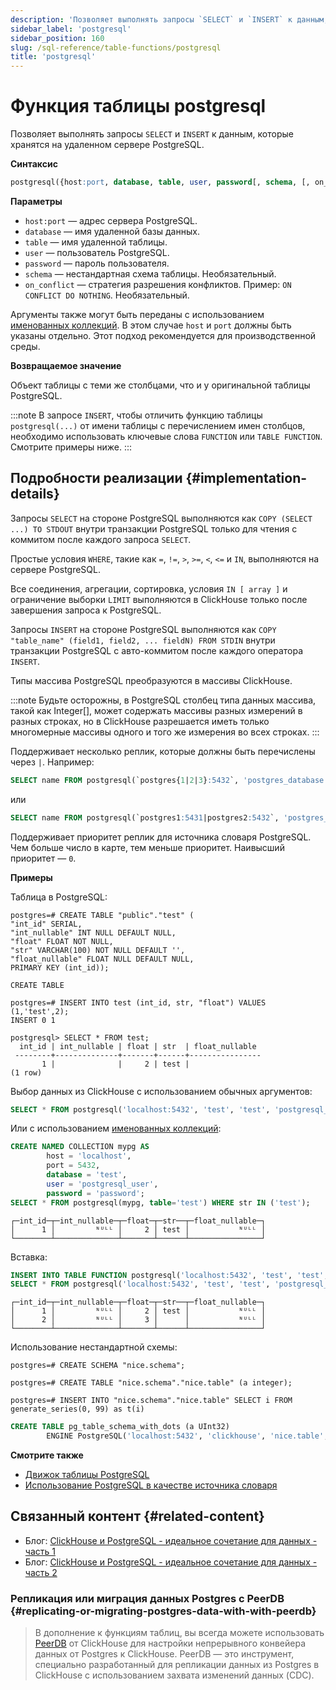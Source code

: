 ```yaml
---
description: 'Позволяет выполнять запросы `SELECT` и `INSERT` к данным, которые хранятся на удаленном сервере PostgreSQL.'
sidebar_label: 'postgresql'
sidebar_position: 160
slug: /sql-reference/table-functions/postgresql
title: 'postgresql'
---
```



# Функция таблицы postgresql

Позволяет выполнять запросы `SELECT` и `INSERT` к данным, которые хранятся на удаленном сервере PostgreSQL.

**Синтаксис**

```sql
postgresql({host:port, database, table, user, password[, schema, [, on_conflict]] | named_collection[, option=value [,..]]})
```

**Параметры**

- `host:port` — адрес сервера PostgreSQL.
- `database` — имя удаленной базы данных.
- `table` — имя удаленной таблицы.
- `user` — пользователь PostgreSQL.
- `password` — пароль пользователя.
- `schema` — нестандартная схема таблицы. Необязательный.
- `on_conflict` — стратегия разрешения конфликтов. Пример: `ON CONFLICT DO NOTHING`. Необязательный.

Аргументы также могут быть переданы с использованием [именованных коллекций](operations/named-collections.md). В этом случае `host` и `port` должны быть указаны отдельно. Этот подход рекомендуется для производственной среды.

**Возвращаемое значение**

Объект таблицы с теми же столбцами, что и у оригинальной таблицы PostgreSQL.

:::note
В запросе `INSERT`, чтобы отличить функцию таблицы `postgresql(...)` от имени таблицы с перечислением имен столбцов, необходимо использовать ключевые слова `FUNCTION` или `TABLE FUNCTION`. Смотрите примеры ниже.
:::

## Подробности реализации {#implementation-details}

Запросы `SELECT` на стороне PostgreSQL выполняются как `COPY (SELECT ...) TO STDOUT` внутри транзакции PostgreSQL только для чтения с коммитом после каждого запроса `SELECT`.

Простые условия `WHERE`, такие как `=`, `!=`, `>`, `>=`, `<`, `<=` и `IN`, выполняются на сервере PostgreSQL.

Все соединения, агрегации, сортировка, условия `IN [ array ]` и ограничение выборки `LIMIT` выполняются в ClickHouse только после завершения запроса к PostgreSQL.

Запросы `INSERT` на стороне PostgreSQL выполняются как `COPY "table_name" (field1, field2, ... fieldN) FROM STDIN` внутри транзакции PostgreSQL с авто-коммитом после каждого оператора `INSERT`.

Типы массива PostgreSQL преобразуются в массивы ClickHouse.

:::note
Будьте осторожны, в PostgreSQL столбец типа данных массива, такой как Integer[], может содержать массивы разных измерений в разных строках, но в ClickHouse разрешается иметь только многомерные массивы одного и того же измерения во всех строках.
:::

Поддерживает несколько реплик, которые должны быть перечислены через `|`. Например:

```sql
SELECT name FROM postgresql(`postgres{1|2|3}:5432`, 'postgres_database', 'postgres_table', 'user', 'password');
```

или

```sql
SELECT name FROM postgresql(`postgres1:5431|postgres2:5432`, 'postgres_database', 'postgres_table', 'user', 'password');
```

Поддерживает приоритет реплик для источника словаря PostgreSQL. Чем больше число в карте, тем меньше приоритет. Наивысший приоритет — `0`.

**Примеры**

Таблица в PostgreSQL:

```text
postgres=# CREATE TABLE "public"."test" (
"int_id" SERIAL,
"int_nullable" INT NULL DEFAULT NULL,
"float" FLOAT NOT NULL,
"str" VARCHAR(100) NOT NULL DEFAULT '',
"float_nullable" FLOAT NULL DEFAULT NULL,
PRIMARY KEY (int_id));

CREATE TABLE

postgres=# INSERT INTO test (int_id, str, "float") VALUES (1,'test',2);
INSERT 0 1

postgresql> SELECT * FROM test;
  int_id | int_nullable | float | str  | float_nullable
 --------+--------------+-------+------+----------------
       1 |              |     2 | test |
(1 row)
```

Выбор данных из ClickHouse с использованием обычных аргументов:

```sql
SELECT * FROM postgresql('localhost:5432', 'test', 'test', 'postgresql_user', 'password') WHERE str IN ('test');
```

Или с использованием [именованных коллекций](operations/named-collections.md):

```sql
CREATE NAMED COLLECTION mypg AS
        host = 'localhost',
        port = 5432,
        database = 'test',
        user = 'postgresql_user',
        password = 'password';
SELECT * FROM postgresql(mypg, table='test') WHERE str IN ('test');
```

```text
┌─int_id─┬─int_nullable─┬─float─┬─str──┬─float_nullable─┐
│      1 │         ᴺᵁᴸᴸ │     2 │ test │           ᴺᵁᴸᴸ │
└────────┴──────────────┴───────┴──────┴────────────────┘
```

Вставка:

```sql
INSERT INTO TABLE FUNCTION postgresql('localhost:5432', 'test', 'test', 'postgrsql_user', 'password') (int_id, float) VALUES (2, 3);
SELECT * FROM postgresql('localhost:5432', 'test', 'test', 'postgresql_user', 'password');
```

```text
┌─int_id─┬─int_nullable─┬─float─┬─str──┬─float_nullable─┐
│      1 │         ᴺᵁᴸᴸ │     2 │ test │           ᴺᵁᴸᴸ │
│      2 │         ᴺᵁᴸᴸ │     3 │      │           ᴺᵁᴸᴸ │
└────────┴──────────────┴───────┴──────┴────────────────┘
```

Использование нестандартной схемы:

```text
postgres=# CREATE SCHEMA "nice.schema";

postgres=# CREATE TABLE "nice.schema"."nice.table" (a integer);

postgres=# INSERT INTO "nice.schema"."nice.table" SELECT i FROM generate_series(0, 99) as t(i)
```

```sql
CREATE TABLE pg_table_schema_with_dots (a UInt32)
        ENGINE PostgreSQL('localhost:5432', 'clickhouse', 'nice.table', 'postgrsql_user', 'password', 'nice.schema');
```

**Смотрите также**

- [Движок таблицы PostgreSQL](../../engines/table-engines/integrations/postgresql.md)
- [Использование PostgreSQL в качестве источника словаря](/sql-reference/dictionaries#postgresql)

## Связанный контент {#related-content}

- Блог: [ClickHouse и PostgreSQL - идеальное сочетание для данных - часть 1](https://clickhouse.com/blog/migrating-data-between-clickhouse-postgres)
- Блог: [ClickHouse и PostgreSQL - идеальное сочетание для данных - часть 2](https://clickhouse.com/blog/migrating-data-between-clickhouse-postgres-part-2)

### Репликация или миграция данных Postgres с PeerDB {#replicating-or-migrating-postgres-data-with-with-peerdb}

> В дополнение к функциям таблиц, вы всегда можете использовать [PeerDB](https://docs.peerdb.io/introduction) от ClickHouse для настройки непрерывного конвейера данных от Postgres к ClickHouse. PeerDB — это инструмент, специально разработанный для репликации данных из Postgres в ClickHouse с использованием захвата изменений данных (CDC).
